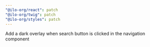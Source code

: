 ```yaml
---
"@ilo-org/react": patch
"@ilo-org/twig": patch
"@ilo-org/styles": patch
---
```


Add a dark overlay when search button is clicked in the navigation component
